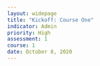 ```yaml
---
layout: widepage
title: "Kickoff: Course One"
indicator: Admin
priority: High
assessment: 1
course: 1
date: October 8, 2020
---
```


